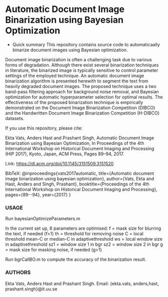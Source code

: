 # Automatic Document Image Binarization using Bayesian Optimization #

* Quick summary
This repository contains source code to automaticaally binarize document images using Bayesian optimization.

Document image binarization is often a challenging task due to various forms of degradation. 
Although there exist several binarization techniques in literature, the binarized image is typically sensitive 
to control parameter settings of the employed technique.
An automatic document image binarization algorithm is presented herewith to segment the text from heavily degraded document
images. The proposed technique uses a two band-pass filtering approach for background noise removal, and Bayesian optimization
for automatic hyperparameter selection for optimal results. The effectiveness of the proposed binarization technique is empirically
demonstrated on the Document Image Binarization Competition (DIBCO) and the Handwritten Document Image Binarization Competition (H-DIBCO) datasets.

If you use this repository, please cite:

Ekta Vats, Anders Hast and Prashant Singh, Automatic Document Image Binarization using Bayesian Optimization, 
In Proceedings of the 4th International Workshop on Historical Document Imaging and Processing (HIP 2017), 
Kyoto, Japan, ACM Press, Pages 89–94, 2017. 

Link: https://dl.acm.org/doi/10.1145/3151509.3151520

BibTeX:
@inproceedings{vats2017automatic,
  title={Automatic document image binarization using bayesian optimization},
  author={Vats, Ekta and Hast, Anders and Singh, Prashant},
  booktitle={Proceedings of the 4th International Workshop on Historical Document Imaging and Processing},
  pages={89--94},
  year={2017}
}


### USAGE ###

Run bayesianOptimizeParameters.m

In the current set up, 6 parameters are optimised:
     f  = mask size for blurring the text, if needed (f>1)
     th = threshold for removing noise
     C = local threshold mean-C or median-C in adaptivethreshold
     ws = local window size in adaptivethreshold
     sz1 = window size 1 in bgr
     sz2 = window size 2 in bgr
     g  = mask size for masking noise, if needed (g>1)

Run bgrCallBO.m to compute the accuracy of the binarization result.


### AUTHORS ###

Ekta Vats, Anders Hast and Prashant Singh.
Email: {ekta.vats, anders,hast, prashant.singh}@it.uu.se
